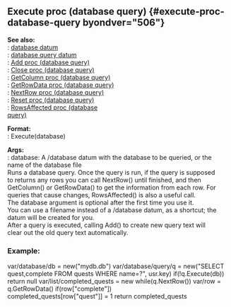 ## Execute proc (database query) {#execute-proc-database-query byondver="506"}    
**See also:**    
:   [database datum](/database)    
:   [database query datum](/database/query)    
:   [Add proc (database query)](/database/query/proc/Add)    
:   [Close proc (database query)](/database/query/proc/Close)    
:   [GetColumn proc (database query)](/database/query/proc/GetColumn)    
:   [GetRowData proc (database query)](/database/query/proc/GetRowData)    
:   [NextRow proc (database query)](/database/query/proc/NextRow)    
:   [Reset proc (database query)](/database/query/proc/Reset)    
:   [RowsAffected proc (database    
    query)](/database/query/proc/RowsAffected)    
<!-- -->    
**Format:**    
:   Execute(database)    
<!-- -->    
**Args:**    
:   database: A /database datum with the database to be queried, or the    
    name of the database file    
Runs a database query. Once the query is run, if the query is supposed    
to returns any rows you can call NextRow() until finished, and then    
GetColumn() or GetRowData() to get the information from each row. For    
queries that cause changes, RowsAffected() is also a useful call.    
The database argument is optional after the first time you use it.    
You can use a filename instead of a /database datum, as a shortcut; the    
datum will be created for you.    
After a query is executed, calling Add() to create new query text will    
clear out the old query text automatically.    
### Example:    
var/database/db = new(\"mydb.db\") var/database/query/q = new(\"SELECT    
quest,complete FROM quests WHERE name=?\", usr.key) if(!q.Execute(db))    
return null var/list/completed_quests = new while(q.NextRow()) var/row =    
q.GetRowData() if(row\[\"complete\"\])    
completed_quests\[row\[\"quest\"\]\] = 1 return completed_quests  